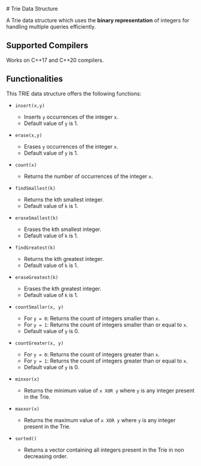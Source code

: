 
﻿# Trie Data Structure

A Trie data structure which uses the **binary representation** of integers for handling multiple queries efficiently.

## Supported Compilers
Works on C++17 and C++20 compilers.

## Functionalities
This TRIE data structure offers the following functions:

* `insert(x,y)`
    - Inserts `y` occurrences of the integer `x`.
    - Default value of `y` is 1.
   
* `erase(x,y)`
    - Erases `y` occurrences of the integer `x`.
    - Default value of `y` is 1.
    
* `count(x)`
    - Returns the number of occurrences of the integer `x`.
    
* `findSmallest(k)`
    - Returns the kth smallest integer.
    - Default value of `k` is 1.
    
* `eraseSmallest(k)`
    - Erases the kth smallest integer.
    - Default value of `k` is 1.
    
* `findGreatest(k)`
    - Returns the kth greatest integer.
    - Default value of `k` is 1.
    
* `eraseGreatest(k)`
    - Erases the kth greatest integer.
    - Default value of `k` is 1. 
    
* `countSmaller(x, y)`
    - For `y = 0`: Returns the count of integers smaller than `x`.
    - For `y = 1`: Returns the count of integers smaller than or equal to `x`.
    - Default value of `y` is 0.

* `countGreater(x, y)`
    - For `y = 0`: Returns the count of integers greater than `x`.
    - For `y = 1`: Returns the count of integers greater than or equal to `x`.
    - Default value of `y` is 0.
    
* `minxor(x)`
    - Returns the minimum value of `x XOR y` where `y` is any integer present in the Trie.
    
* `maxxor(x)`
    - Returns the maximum value of `x XOR y` where `y` is any integer present in the Trie.
    
* `sorted()`
    - Returns a vector containing all integers present in the Trie in non decreasing order.
